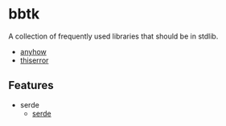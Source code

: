 # bbtk

A collection of frequently used libraries that should be in stdlib.

- [anyhow](https://crates.io/crates/anyhow)
- [thiserror](https://crates.io/crates/thiserror)

## Features

- serde
  - [serde](https://crates.io/crates/serde)
